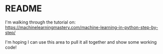 # README

I'm walking through the tutorial on: https://machinelearningmastery.com/machine-learning-in-python-step-by-step/

I'm hoping I can use this area to pull it all together and show some working code!